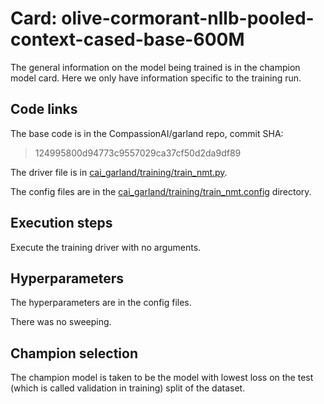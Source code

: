 # Card: olive-cormorant-nllb-pooled-context-cased-base-600M

The general information on the model being trained is in the champion model card. Here we only have information specific to the training run.

## Code links

The base code is in the CompassionAI/garland repo, commit SHA:

> 124995800d94773c9557029ca37cf50d2da9df89

The driver file is in [cai_garland/training/train_nmt.py](https://github.com/CompassionAI/garland/blob/124995800d94773c9557029ca37cf50d2da9df89/cai_garland/training/train_nmt.py).

The config files are in the [cai_garland/training/train_nmt.config](https://github.com/CompassionAI/garland/blob/124995800d94773c9557029ca37cf50d2da9df89/cai_garland/training/train_nmt.config) directory.

## Execution steps

Execute the training driver with no arguments.

## Hyperparameters

The hyperparameters are in the config files.

There was no sweeping.

## Champion selection

The champion model is taken to be the model with lowest loss on the test (which is called validation in training) split of the dataset.

